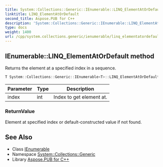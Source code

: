 ```yaml
---
title: System::Collections::Generic::IEnumerable::LINQ_ElementAtOrDefault method
linktitle: LINQ_ElementAtOrDefault
second_title: Aspose.PUB for C++
description: 'System::Collections::Generic::IEnumerable::LINQ_ElementAtOrDefault method. Returns the element at a specified index in a sequence in C++.'
type: docs
weight: 1400
url: /cpp/system.collections.generic/ienumerable/linq_elementatordefault/
---
```

## IEnumerable::LINQ_ElementAtOrDefault method


Returns the element at a specified index in a sequence.

```cpp
T System::Collections::Generic::IEnumerable<T>::LINQ_ElementAtOrDefault(int index)
```


| Parameter | Type | Description |
| --- | --- | --- |
| index | int | Index to get element at. |

### ReturnValue

Element at specified index or default-constructed value if not found.

## See Also

* Class [IEnumerable](../)
* Namespace [System::Collections::Generic](../../)
* Library [Aspose.PUB for C++](../../../)

